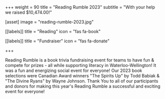 +++
weight = 90
title = "Reading Rumble 2023"
subtitle = "With your help we raised $10,474.00!"

[asset]
  image = "reading-rumble-2023.jpg"
  
[[labels]]
  title = "Reading"
  icon = "fas fa-book"
  
[[labels]]
  title = "Fundraiser"
  icon = "fas fa-donate"
  
+++

Reading Rumble is a book trivia fundraising event for teams to have fun & compete for prizes - all while supporting literacy in Waterloo-Wellington! It was a fun and energizing social event for everyone!  Our 2023 book selections were Canadian Award winners "The Spirits Up" by Todd Babiak & "The Divine Ryans" by Wayne Johnson. Thank You to all of our participants and donors for making this year's Reading Rumble a successful and exciting event for everyone!